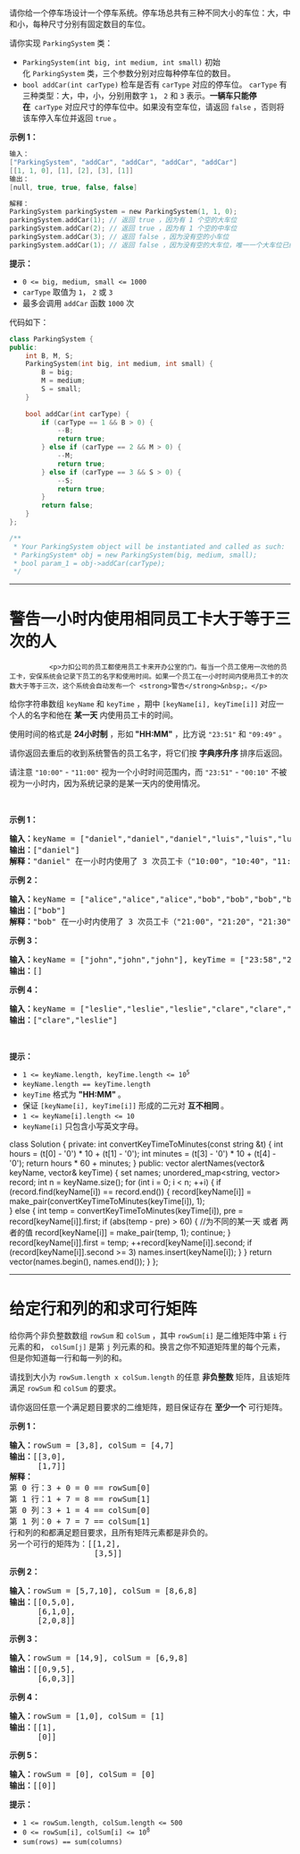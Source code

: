 # 
请你给一个停车场设计一个停车系统。停车场总共有三种不同大小的车位：大，中和小，每种尺寸分别有固定数目的车位。 
<p>请你实现&nbsp;<code>ParkingSystem</code>&nbsp;类：</p>

<ul>
	<li><code>ParkingSystem(int big, int medium, int small)</code>&nbsp;初始化&nbsp;<code>ParkingSystem</code>&nbsp;类，三个参数分别对应每种停车位的数目。</li>
	<li><code>bool addCar(int carType)</code>&nbsp;检车是否有&nbsp;<code>carType</code>&nbsp;对应的停车位。&nbsp;<code>carType</code>&nbsp;有三种类型：大，中，小，分别用数字&nbsp;<code>1</code>，&nbsp;<code>2</code>&nbsp;和&nbsp;<code>3</code>&nbsp;表示。<strong>一辆车只能停在</strong>&nbsp;<strong>&nbsp;</strong><code>carType</code>&nbsp;对应尺寸的停车位中。如果没有空车位，请返回&nbsp;<code>false</code>&nbsp;，否则将该车停入车位并返回&nbsp;<code>true</code>&nbsp;。</li>
</ul> 

<p><strong>示例 1：</strong></p>

```swift
输入：
["ParkingSystem", "addCar", "addCar", "addCar", "addCar"]
[[1, 1, 0], [1], [2], [3], [1]]
输出： 
[null, true, true, false, false]

解释：
ParkingSystem parkingSystem = new ParkingSystem(1, 1, 0);
parkingSystem.addCar(1); // 返回 true ，因为有 1 个空的大车位
parkingSystem.addCar(2); // 返回 true ，因为有 1 个空的中车位
parkingSystem.addCar(3); // 返回 false ，因为没有空的小车位
parkingSystem.addCar(1); // 返回 false ，因为没有空的大车位，唯一一个大车位已经被占据了
```
 
<p><strong>提示：</strong></p> 
<ul>
	<li><code>0 &lt;= big, medium, small &lt;= 1000</code></li>
	<li><code>carType</code>&nbsp;取值为&nbsp;<code>1</code>，&nbsp;<code>2</code>&nbsp;或&nbsp;<code>3</code></li>
	<li>最多会调用&nbsp;<code>addCar</code>&nbsp;函数&nbsp;<code>1000</code>&nbsp;次</li>
</ul>

代码如下：
```cpp
class ParkingSystem {
public:
    int B, M, S;
    ParkingSystem(int big, int medium, int small) {
        B = big;
        M = medium;
        S = small;
    }
    
    bool addCar(int carType) {
        if (carType == 1 && B > 0) {
            --B;
            return true;
        } else if (carType == 2 && M > 0) {
            --M;
            return true;
        } else if (carType == 3 && S > 0) {
            --S;
            return true;
        }
        return false;
    }
};

/**
 * Your ParkingSystem object will be instantiated and called as such:
 * ParkingSystem* obj = new ParkingSystem(big, medium, small);
 * bool param_1 = obj->addCar(carType);
 */
```

---
# 警告一小时内使用相同员工卡大于等于三次的人

              <p>力扣公司的员工都使用员工卡来开办公室的门。每当一个员工使用一次他的员工卡，安保系统会记录下员工的名字和使用时间。如果一个员工在一小时时间内使用员工卡的次数大于等于三次，这个系统会自动发布一个 <strong>警告</strong>&nbsp;。</p>

<p>给你字符串数组&nbsp;<code>keyName</code>&nbsp;和&nbsp;<code>keyTime</code> ，期中&nbsp;<code>[keyName[i], keyTime[i]]</code>&nbsp;对应一个人的名字和他在&nbsp;<strong>某一天</strong> 内使用员工卡的时间。</p>

<p>使用时间的格式是 <strong>24小时制</strong>&nbsp;，形如<strong>&nbsp;"HH:MM"</strong>&nbsp;，比方说&nbsp;<code>"23:51"</code> 和&nbsp;<code>"09:49"</code>&nbsp;。</p>

<p>请你返回去重后的收到系统警告的员工名字，将它们按 <strong>字典序</strong><strong>升序&nbsp;</strong>排序后返回。</p>

<p>请注意&nbsp;<code>"10:00"</code> - <code>"11:00"</code>&nbsp;视为一个小时时间范围内，而&nbsp;<code>"23:51"</code> - <code>"00:10"</code>&nbsp;不被视为一小时内，因为系统记录的是某一天内的使用情况。</p>

<p>&nbsp;</p>

<p><strong>示例 1：</strong></p>

<pre><strong>输入：</strong>keyName = ["daniel","daniel","daniel","luis","luis","luis","luis"], keyTime = ["10:00","10:40","11:00","09:00","11:00","13:00","15:00"]
<strong>输出：</strong>["daniel"]
<strong>解释：</strong>"daniel" 在一小时内使用了 3 次员工卡（"10:00"，"10:40"，"11:00"）。
</pre>

<p><strong>示例 2：</strong></p>

<pre><strong>输入：</strong>keyName = ["alice","alice","alice","bob","bob","bob","bob"], keyTime = ["12:01","12:00","18:00","21:00","21:20","21:30","23:00"]
<strong>输出：</strong>["bob"]
<strong>解释：</strong>"bob" 在一小时内使用了 3 次员工卡（"21:00"，"21:20"，"21:30"）。
</pre>

<p><strong>示例 3：</strong></p>

<pre><strong>输入：</strong>keyName = ["john","john","john"], keyTime = ["23:58","23:59","00:01"]
<strong>输出：</strong>[]
</pre>

<p><strong>示例 4：</strong></p>

<pre><strong>输入：</strong>keyName = ["leslie","leslie","leslie","clare","clare","clare","clare"], keyTime = ["13:00","13:20","14:00","18:00","18:51","19:30","19:49"]
<strong>输出：</strong>["clare","leslie"]
</pre>

<p>&nbsp;</p>

<p><strong>提示：</strong></p>

<ul>
	<li><code>1 &lt;= keyName.length, keyTime.length &lt;= 10<sup>5</sup></code></li>
	<li><code>keyName.length == keyTime.length</code></li>
	<li><code>keyTime</code> 格式为&nbsp;<strong>"HH:MM"&nbsp;</strong>。</li>
	<li>保证&nbsp;<code>[keyName[i], keyTime[i]]</code>&nbsp;形成的二元对&nbsp;<strong>互不相同&nbsp;</strong>。</li>
	<li><code>1 &lt;= keyName[i].length &lt;= 10</code></li>
	<li><code>keyName[i]</code>&nbsp;只包含小写英文字母。</li>
</ul>

class Solution {
private:
    int convertKeyTimeToMinutes(const string &t) {
        int hours = (t[0] - '0') * 10 + (t[1] - '0');
        int minutes = (t[3] - '0') * 10 + (t[4] - '0');
        return hours * 60 + minutes;
    }
public:
    vector<string> alertNames(vector<string>& keyName, vector<string>& keyTime) {
        set<string> names;
        unordered_map<string, vector<int>> record;
        int n = keyName.size();
        for (int i = 0; i < n; ++i) {
            if (record.find(keyName[i]) == record.end()) {
                record[keyName[i]] = make_pair(convertKeyTimeToMinutes(keyTime[i]), 1);   
            }
            else {
                int temp = convertKeyTimeToMinutes(keyTime[i]), pre = record[keyName[i]].first;
                if (abs(temp - pre) > 60) { //为不同的某一天 或者 两者的值
                    record[keyName[i]] = make_pair(temp, 1); 
                    continue;
                }
                record[keyName[i]].first = temp;
                ++record[keyName[i]].second;
                if (record[keyName[i]].second >= 3) names.insert(keyName[i]);
            }
        } 
        return vector<string>(names.begin(), names.end());
    }
};


 ---
# 给定行和列的和求可行矩阵
<p>给你两个非负整数数组&nbsp;<code>rowSum</code> 和&nbsp;<code>colSum</code>&nbsp;，其中&nbsp;<code>rowSum[i]</code>&nbsp;是二维矩阵中第 <code>i</code>&nbsp;行元素的和， <code>colSum[j]</code>&nbsp;是第 <code>j</code>&nbsp;列元素的和。换言之你不知道矩阵里的每个元素，但是你知道每一行和每一列的和。</p>

<p>请找到大小为&nbsp;<code>rowSum.length x colSum.length</code>&nbsp;的任意 <strong>非负整数</strong>&nbsp;矩阵，且该矩阵满足&nbsp;<code>rowSum</code> 和&nbsp;<code>colSum</code>&nbsp;的要求。</p>

<p>请你返回任意一个满足题目要求的二维矩阵，题目保证存在 <strong>至少一个</strong>&nbsp;可行矩阵。</p>

 

<p><strong>示例 1：</strong></p>

<pre><strong>输入：</strong>rowSum = [3,8], colSum = [4,7]
<strong>输出：</strong>[[3,0],
      [1,7]]
<strong>解释：</strong>
第 0 行：3 + 0 = 0 == rowSum[0]
第 1 行：1 + 7 = 8 == rowSum[1]
第 0 列：3 + 1 = 4 == colSum[0]
第 1 列：0 + 7 = 7 == colSum[1]
行和列的和都满足题目要求，且所有矩阵元素都是非负的。
另一个可行的矩阵为：[[1,2],
                  [3,5]]
</pre>

<p><strong>示例 2：</strong></p>

<pre><strong>输入：</strong>rowSum = [5,7,10], colSum = [8,6,8]
<strong>输出：</strong>[[0,5,0],
      [6,1,0],
      [2,0,8]]
</pre>

<p><strong>示例 3：</strong></p>

<pre><strong>输入：</strong>rowSum = [14,9], colSum = [6,9,8]
<strong>输出：</strong>[[0,9,5],
      [6,0,3]]
</pre>

<p><strong>示例 4：</strong></p>

<pre><strong>输入：</strong>rowSum = [1,0], colSum = [1]
<strong>输出：</strong>[[1],
      [0]]
</pre>

<p><strong>示例 5：</strong></p>

<pre><strong>输入：</strong>rowSum = [0], colSum = [0]
<strong>输出：</strong>[[0]]
</pre>
 
<p><strong>提示：</strong></p>

<ul>
	<li><code>1 &lt;= rowSum.length, colSum.length &lt;= 500</code></li>
	<li><code>0 &lt;= rowSum[i], colSum[i] &lt;= 10<sup>8</sup></code></li>
	<li><code>sum(rows) == sum(columns)</code></li>
</ul>

            
 
